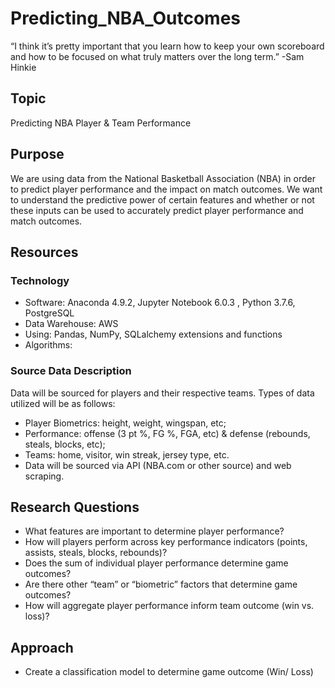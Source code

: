 # Predicting_NBA_Outcomes

“I think it’s pretty important that you learn how to keep your own scoreboard and how to be focused on what truly matters over the long term.”
-Sam Hinkie

## Topic
Predicting NBA Player & Team Performance

## Purpose 
We are using data from the National Basketball Association (NBA) in order to predict player performance and the impact on match outcomes. We want to understand the predictive power of certain features and whether or not these inputs can be used to accurately predict player performance and match outcomes.

## Resources


### Technology

- Software: Anaconda 4.9.2, Jupyter Notebook 6.0.3 , Python 3.7.6, PostgreSQL
- Data Warehouse:  AWS
- Using: Pandas, NumPy, SQLalchemy extensions and functions
- Algorithms:  

### Source Data Description
Data will be sourced for players and their respective teams.  Types of data utilized will be as follows:
- Player Biometrics: height, weight, wingspan, etc; 
- Performance: offense (3 pt %, FG %, FGA, etc) & defense (rebounds, steals, blocks, etc); 
- Teams: home, visitor, win streak, jersey type, etc.
- Data will be sourced via API (NBA.com or other source) and web scraping.

## Research Questions
- What features are important to determine player performance? 
- How will players perform across key performance indicators (points, assists, steals, blocks, rebounds)?
- Does the sum of individual player performance determine game outcomes?
- Are there other “team” or “biometric” factors that determine game outcomes?
- How will aggregate player performance inform team outcome (win vs. loss)?

## Approach
- Create a classification model to determine game outcome (Win/ Loss)
